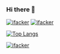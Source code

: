 ### Hi there 👋

<!--
**ifacker/ifacker** is a ✨ _special_ ✨ repository because its `README.md` (this file) appears on your GitHub profile.

Here are some ideas to get you started:

- 🔭 I’m currently working on ...
- 🌱 I’m currently learning ...
- 👯 I’m looking to collaborate on ...
- 🤔 I’m looking for help with ...
- 💬 Ask me about ...
- 📫 How to reach me: ...
- 😄 Pronouns: ...
- ⚡ Fun fact: ...
-->

[![ifacker](https://github-readme-stats.vercel.app/api?&username=ifacker&show_icons=true&theme=cobalt#gh-dark-mode-only)](https://github.com/ifacker#gh-dark-mode-only)
[![ifacker](https://github-readme-stats.vercel.app/api?&username=ifacker&show_icons=true&theme=default&#gh-light-mode-only)](https://github.com/ifacker#gh-light-mode-only)

[![Top Langs](https://github-readme-stats.vercel.app/api/top-langs/?username=ifacker)](https://github.com/ifacker)

[![ifacker](https://github-readme-stats.vercel.app/api/top-langs/?username=Winter-is-comingXK&layout=compact&locale=cn)](https://github.com/ifacker)
